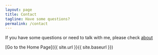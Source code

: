 ```yaml
---
layout: page
title: Contact
tagline: Have some questions?
permalink: /contact
---
```


If you have some questions or need to talk with me, please check [about](https://priyono.id/about.html)

[Go to the Home Page]({{ site.url }}{{ site.baseurl }})
